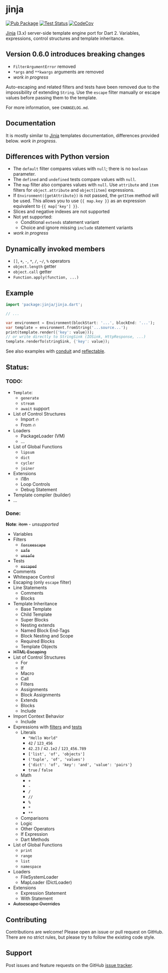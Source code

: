 # jinja

[![Pub Package][pub_icon]][pub]
[![Test Status][test_ci_icon]][test_ci]
[![CodeCov][codecov_icon]][codecov]

[Jinja][jinja] (3.x) server-side template engine port for Dart 2.
Variables, expressions, control structures and template inheritance.

## Version 0.6.0 introduces breaking changes
- `FilterArgumentError` removed
- `*args` and `**kwargs` arguments are removed
- _work in progress_

Auto-escaping and related filters and tests have been removed due to the impossibility of extending `String`. Use the `escape` filter manually or escape values before passing them to the template.

For more information, see `CHANGELOG.md`.

## Documentation
It is mostly similar to [Jinja][jinja_templates] templates documentation, differences provided below.
_work in progress_.

## Differences with Python version
- The `default` filter compares values with `null`; there is no `boolean` parameter.
- The `defined` and `undefined` tests compare values with `null`.
- The `map` filter also compares values with `null`.
  Use `attribute` and `item` filters for `object.attribute` and `object[item]` expressions.
- If `Environment({getAttribute})` is not passed, the `getItem` method will be used.
  This allows you to use `{{ map.key }}` as an expression equivalent to `{{ map['key'] }}`.
- Slices and negative indexes are not supported
- Not yet supported:
  - Conditional `extends` statement variant
  - Choice and ignore missing `include` statement variants
- _work in progress_

## Dynamically invoked members
- `[]`, `+`, `-`, `*`, `/`, `~/`, `%` operators
- `object.length` getter
- `object.call` getter
- `Function.apply(function, ...)`

## Example
```dart
import 'package:jinja/jinja.dart';

// ...

var environment = Environment(blockStart: '...', blockEnd: '...');
var template = environment.fromString('...source...');
print(template.render({'key': value}));
// or write directly to StringSink (IOSink, HttpResponse, ...)
template.renderTo(stringSink, {'key': value});
```

See also examples with [conduit][conduit_example] and
[reflectable][reflectable_example].

## Status:
### TODO:
- `Template`:
  - `generate`
  - `stream`
  - `await` support
- List of Control Structures
  - Import 🔥
  - From 🔥
- Loaders
  - PackageLoader (VM)
  - ...
- List of Global Functions
  - `lipsum`
  - `dict`
  - `cycler`
  - `joiner`
- Extensions
  - i18n
  - Loop Controls
  - Debug Statement
- Template compiler (builder)
- ...

### Done:
**Note**: ~~item~~ - _unsupported_
- Variables
- Filters
  - ~~`forceescape`~~
  - ~~`safe`~~
  - ~~`unsafe`~~
- Tests
  - ~~`escaped`~~
- Comments
- Whitespace Control
- Escaping (only `escape` filter)
- Line Statements
  - Comments
  - Blocks
- Template Inheritance
  - Base Template
  - Child Template
  - Super Blocks
  - Nesting extends
  - Named Block End-Tags
  - Block Nesting and Scope
  - Required Blocks
  - Template Objects
- ~~HTML Escaping~~
- List of Control Structures
  - For
  - If
  - Macro
  - Call
  - Filters
  - Assignments
  - Block Assignments
  - Extends
  - Blocks
  - Include
- Import Context Behavior
  - Include
- Expressions with [filters][filters] and [tests][tests]
  - Literals
    - `"Hello World"`
    - `42` / `123_456`
    - `42.23` / `42.1e2` / `123_456.789`
    - `['list', 'of', 'objects']`
    - `('tuple', 'of', 'values')`
    - `{'dict': 'of', 'key': 'and', 'value': 'pairs'}`
    - `true` / `false`
  - Math
    - `+`
    - `-`
    - `/`
    - `//`
    - `%`
    - `*`
    - `**`
  - Comparisons
  - Logic
  - Other Operators
  - If Expression
  - Dart Methods
- List of Global Functions
  - `print`
  - `range`
  - `list`
  - `namespace`
- Loaders
  - FileSystemLoader
  - MapLoader (DictLoader)
- Extensions
  - Expression Statement
  - With Statement
- ~~Autoescape Overrides~~

## Contributing
Contributions are welcome! Please open an issue or pull request on GitHub.
There are no strict rules, but please try to follow the existing code style.

## Support
Post issues and feature requests on the GitHub [issue tracker][issues].

[pub_icon]: https://img.shields.io/pub/v/jinja.svg
[pub]: https://pub.dev/packages/jinja
[test_ci_icon]: https://github.com/ykmnkmi/jinja.dart/actions/workflows/test.yaml/badge.svg
[test_ci]: https://github.com/ykmnkmi/jinja.dart/actions/workflows/test.yaml
[codecov_icon]: https://codecov.io/gh/ykmnkmi/jinja.dart/branch/main/graph/badge.svg?token=PRP3DHMO48
[codecov]: https://codecov.io/gh/ykmnkmi/jinja.dart
[jinja]: https://www.palletsprojects.com/p/jinja
[jinja_templates]: https://jinja.palletsprojects.com/en/3.0.x/templates
[conduit_example]: https://github.com/ykmnkmi/jinja_conduit_example
[reflectable_example]: https://github.com/ykmnkmi/jinja_reflectable_example
[filters]: https://github.com/ykmnkmi/jinja.dart/blob/master/lib/src/filters.dart
[tests]: https://github.com/ykmnkmi/jinja.dart/blob/master/lib/src/tests.dart
[issues]: https://github.com/ykmnkmi/jinja.dart/issues